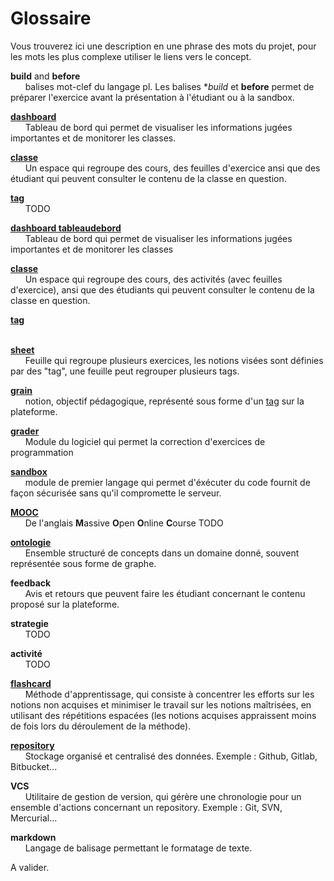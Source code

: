 # Glossaire

Vous trouverez ici une description en une phrase des mots du projet, pour les mots les plus complexe utiliser le liens vers le concept.

**build** and **before**\
 &nbsp;&nbsp;&nbsp;&nbsp;&nbsp;&nbsp;balises mot-clef du langage pl. Les balises **build* et **before** permet de préparer l'exercice avant la présentation à l'étudiant ou à la sandbox.
 
**[dashboard](concept/tableaudebord.md)**\
 &nbsp;&nbsp;&nbsp;&nbsp;&nbsp;&nbsp;Tableau de bord qui permet de visualiser les informations jugées importantes et de 
 monitorer les classes.

**[classe](concept/classe.md)**\
 &nbsp;&nbsp;&nbsp;&nbsp;&nbsp;&nbsp;Un espace qui regroupe des cours, des feuilles d'exercice ansi que des étudiant qui 
 peuvent consulter le contenu de la classe en question. 
 
**[tag](concept/tag.md)**\
&nbsp;&nbsp;&nbsp;&nbsp;&nbsp;&nbsp;TODO

**[dashboard tableaudebord](concept/tableaudebord.md)**\
 &nbsp;&nbsp;&nbsp;&nbsp;&nbsp;&nbsp;Tableau de bord qui permet de visualiser les informations jugées importantes et de monitorer les classes

**[classe](concept/classe.md)**\
 &nbsp;&nbsp;&nbsp;&nbsp;&nbsp;&nbsp;Un espace qui regroupe des cours, des activités (avec feuilles d'exercice),  ansi que des étudiants qui peuvent consulter le contenu de la classe en question. 
 
**[tag](concept/tag.md)**\
 &nbsp;&nbsp;&nbsp;&nbsp;&nbsp;&nbsp;

**[sheet](concept/feuille.md)**\
 &nbsp;&nbsp;&nbsp;&nbsp;&nbsp;&nbsp;Feuille qui regroupe plusieurs exercices, les notions visées sont définies par des 
 "tag", une feuille peut regrouper plusieurs tags.
 
**[grain](concept/grain.md)**\
 &nbsp;&nbsp;&nbsp;&nbsp;&nbsp;&nbsp;notion, objectif pédagogique, représenté sous forme d'un [tag](concept/tag.md) 
 sur la plateforme.
 
**[grader](concept/grader.md)**\
 &nbsp;&nbsp;&nbsp;&nbsp;&nbsp;&nbsp;Module du logiciel qui permet la correction d'exercices de programmation

**[sandbox](concept/sandbox.md)**\
 &nbsp;&nbsp;&nbsp;&nbsp;&nbsp;&nbsp;module de premier langage qui permet d'éxécuter du code fournit de façon sécurisée
 sans qu'il compromette le serveur.
 
**[MOOC](https://fr.wikipedia.org/wiki/Massive_Open_Online_Course)**\
 &nbsp;&nbsp;&nbsp;&nbsp;&nbsp;&nbsp;De l'anglais **M**assive **O**pen **O**nline **C**ourse TODO

**[ontologie](https://fr.wikipedia.org/wiki/Ontologie_(informatique))**\
 &nbsp;&nbsp;&nbsp;&nbsp;&nbsp;&nbsp;Ensemble structuré de concepts dans un domaine donné, souvent représentée sous 
 forme de graphe.
 
**feedback**\
 &nbsp;&nbsp;&nbsp;&nbsp;&nbsp;&nbsp;Avis et retours que peuvent faire les étudiant concernant le contenu proposé sur la
 plateforme.

**strategie**\
 &nbsp;&nbsp;&nbsp;&nbsp;&nbsp;&nbsp;TODO
 
**activité**\
 &nbsp;&nbsp;&nbsp;&nbsp;&nbsp;&nbsp;TODO
 
**[flashcard](https://fr.wikipedia.org/wiki/Carte_m%C3%A9moire_(apprentissage))**\
 &nbsp;&nbsp;&nbsp;&nbsp;&nbsp;&nbsp;Méthode d'apprentissage, qui consiste à concentrer les efforts sur les notions
 non acquises et minimiser le travail sur les notions maîtrisées, en utilisant des répétitions espacées (les notions 
 acquises appraissent moins de fois lors du déroulement de la méthode).
 
**[repository](https://fr.wikipedia.org/wiki/D%C3%A9p%C3%B4t_(informatique))**\
 &nbsp;&nbsp;&nbsp;&nbsp;&nbsp;&nbsp;Stockage organisé et centralisé des données. Exemple : Github, Gitlab, Bitbucket...
 
**VCS**\
&nbsp;&nbsp;&nbsp;&nbsp;&nbsp;&nbsp;Utilitaire de gestion de version, qui gérère une chronologie pour un ensemble
d'actions concernant un repository. Exemple : Git, SVN, Mercurial...
 
**markdown**\
&nbsp;&nbsp;&nbsp;&nbsp;&nbsp;&nbsp;Langage de balisage permettant le formatage de texte.

 A valider.

<!---
Author : Elaad 
Validator :
-->
